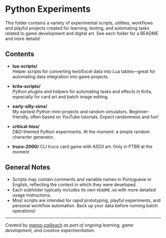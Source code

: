 # Python Experiments

This folder contains a variety of experimental scripts, utilities, workflows and playful projects created for learning, testing, and automating tasks related to game development and digital art.
See each folder for a README and more details!

## Contents

- **lua-scripts/**  
  Helper scripts for converting text/Excel data into Lua tables—great for automating data integration into game projects.

- **krita-scripts/**  
  Python plugins and helpers for automating tasks and effects in Krita, especially for card art and batch image editing.

- **early-silly-sims/**  
  My earliest Python mini-projects and random simulators. Beginner-friendly, often based on YouTube tutorials. Expect randomness and fun!

- **critical-hiss/**  
  D&D-themed Python experiments. At the moment: a simple random character generator.

- **truco-2000/**
  CLI truco card game with ASCII art. Only in PTBR at the moment

## General Notes

- Scripts may contain comments and variable names in Portuguese or English, reflecting the context in which they were developed.
- Each subfolder typically includes its own `README.md` with more detailed usage instructions.
- Most scripts are intended for rapid prototyping, playful experiments, and personal workflow automation. Back up your data before running batch operations!

---

*Created by [mama-cailleach](https://github.com/mama-cailleach) as part of ongoing learning, game development, and creative experimentation.*
